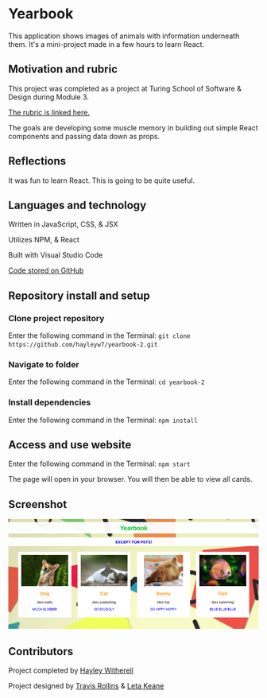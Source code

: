 # Yearbook

This application shows images of animals with information underneath them. It's a mini-project made in a few hours to learn React.

## Motivation and rubric

This project was completed as a project at Turing School of Software & Design during Module 3.

[The rubric is linked here.](https://frontend.turing.edu/projects/module-3/turing-yearbook.html)

The goals are developing some muscle memory in building out simple React components and passing data down as props.

## Reflections

It was fun to learn React. This is going to be quite useful.

## Languages and technology

Written in JavaScript, CSS, & JSX

Utilizes NPM, & React

Built with Visual Studio Code

[Code stored on GitHub](https://github.com/hayleyw7/yearbook-2)

## Repository install and setup

### Clone project repository

Enter the following command in the Terminal:
`git clone https://github.com/hayleyw7/yearbook-2.git`

### Navigate to folder

Enter the following command in the Terminal:
`cd yearbook-2`

### Install dependencies

Enter the following command in the Terminal:
`npm install`

## Access and use website

Enter the following command in the Terminal:
`npm start`

The page will open in your browser. You will then be able to view all cards.

## Screenshot

![yearbook](./yearbook.png)

## Contributors

Project completed by [Hayley Witherell](https://github.com/hayleyw7)

Project designed by [Travis Rollins](https://github.com/Kalikoze) & [Leta Keane](https://github.com/letakeane)